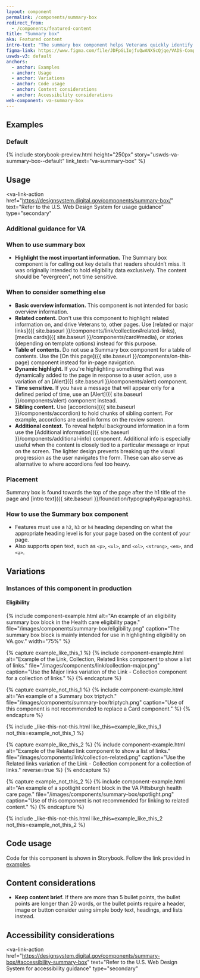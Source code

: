 ```yaml
---
layout: component
permalink: /components/summary-box
redirect_from:
  - /components/featured-content
title: "Summary box"
aka: Featured content
intro-text: "The summary box component helps Veterans quickly identify must-read information on a page. Use this component to highlight a small chunk of the most important information on a page, like eligibility criteria or coverage under a particular VA benefit."
figma-link: https://www.figma.com/file/JDFpGLIojfuQwANXScQjqe/VADS-Component-Example-Library?type=design&node-id=1192%3A4460&mode=design&t=vNilCSI60pQBiKkM-1
uswds-v3: default
anchors:
  - anchor: Examples
  - anchor: Usage
  - anchor: Variations
  - anchor: Code usage
  - anchor: Content considerations
  - anchor: Accessibility considerations
web-component: va-summary-box
---
```


## Examples

### Default

{% include storybook-preview.html height="250px" story="uswds-va-summary-box--default" link_text="va-summary-box" %}

## Usage

<va-link-action
  href="https://designsystem.digital.gov/components/summary-box/"
  text="Refer to the U.S. Web Design System for usage guidance"
  type="secondary"
></va-link-action>

### Additional guidance for VA

### When to use summary box

* **Highlight the most important information.** The Summary box component is for calling out key details that readers shouldn’t miss. It was originally intended to hold eligibility data exclusively. The content should be "evergreen", not time sensitive.

### When to consider something else

* **Basic overview information.** This component is not intended for basic overview information.
* **Related content.** Don't use this component to highlight related information on, and drive Veterans to, other pages. Use [related or major links]({{ site.baseurl }}/components/link/collection#related-links), [media cards]({{ site.baseurl }}/components/card#media), or stories (depending on template options) instead for this purpose.
* **Table of contents.** Do not use a Summary box component for a table of contents. Use the [On this page]({{ site.baseurl }}/components/on-this-page) component instead for in-page navigation.
* **Dynamic highlight.** If you're highlighting something that was dynamically added to the page in response to a user action, use a variation of an [Alert]({{ site.baseurl }}/components/alert) component.
* **Time sensitive.** If you have a message that will appear only for a defined period of time, use an [Alert]({{ site.baseurl }}/components/alert) component instead.
* **Sibling content.** Use [accordions]({{ site.baseurl }}/components/accordion) to hold chunks of sibling content. For example, accordions are used in forms on the review screen.
* **Additional context.** To reveal helpful background information in a form use the  [Additional information]({{ site.baseurl }}/components/additional-info) component. Additional info is especially useful when the content is closely tied to a particular message or input on the screen. The lighter design prevents breaking up the visual progression as the user navigates the form. These can also serve as alternative to where accordions feel too heavy.

### Placement

Summary box is found towards the top of the page after the h1 title of the page and [intro text]({{ site.baseurl }}/foundation/typography#paragraphs).

### How to use the Summary box component

* Features must use a `h2`, `h3` or `h4` heading depending on what the appropriate heading level is for your page based on the content of your page.
* Also supports open text, such as `<p>`, `<ul>`, and `<ol>`, `<strong>`, `<em>`, and `<a>`.

## Variations

### Instances of this component in production

#### Eligibility

{% include component-example.html alt="An example of an eligibility summary box block in the Health care eligibility page." file="/images/components/summary-box/eligibility.png" caption="The summary box block is mainly intended for use in highlighting eligibility on VA.gov." width="75%" %}

{% capture example_like_this_1 %}
  {% include component-example.html alt="Example of the Link, Collection, Related links component to show a list of links." file="/images/components/link/collection-major.png" caption="Use the Major links variation of the Link - Collection component for a collection of links." %}
{% endcapture %}

{% capture example_not_this_1 %}
  {% include component-example.html alt="An example of a Summary box triptych." file="/images/components/summary-box/triptych.png" caption="Use of this component is not recommended to replace a Card component." %}
{% endcapture %}

{% include _like-this-not-this.html like_this=example_like_this_1 not_this=example_not_this_1 %}

{% capture example_like_this_2 %}
  {% include component-example.html alt="Example of the Related link component to show a list of links." file="/images/components/link/collection-related.png" caption="Use the Related links variation of the Link - Collection component for a collection of links." reverse=true %}
{% endcapture %}

{% capture example_not_this_2 %}
  {% include component-example.html alt="An example of a spotlight content block in the VA Pittsburgh health care page." file="/images/components/summary-box/spotlight.png" caption="Use of this component is not recommended for linking to related content." %}
{% endcapture %}

{% include _like-this-not-this.html like_this=example_like_this_2 not_this=example_not_this_2 %}

## Code usage

Code for this component is shown in Storybook. Follow the link provided in [examples](#examples).

## Content considerations

* **Keep content brief.** If there are more than 5 bullet points, the bullet points are longer than 20 words, or the bullet points require a header, image or button consider using simple body text, headings, and lists instead.

## Accessibility considerations

<va-link-action
  href="https://designsystem.digital.gov/components/summary-box/#accessibility-summary-box"
  text="Refer to the U.S. Web Design System for accessibility guidance"
  type="secondary"
></va-link-action>
